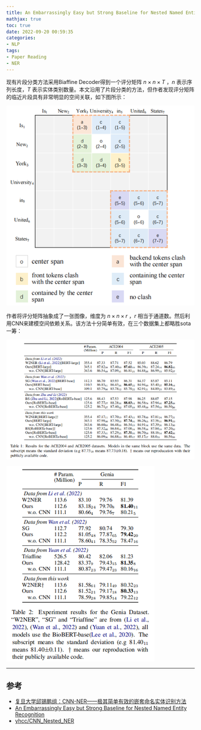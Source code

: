 ```yaml
---
title: An Embarrassingly Easy but Strong Baseline for Nested Named Entity Recognition
mathjax: true
toc: true
date: 2022-09-20 00:59:35
categories:
- NLP
tags:
- Paper Reading
- NER
---
```

现有片段分类方法采用Biaffine Decoder得到一个评分矩阵 $n \times n \times T$ ，$n$ 表示序列长度，$T$ 表示实体类别数量。本文沿用了片段分类的方法，但作者发现评分矩阵的临近片段具有非常明显的空间关联，如下图所示：

<!--more-->

![example](./An-Embarrassingly-Easy-but-Strong-Baseline-for-Nested-Named-Entity-Recognition/example.png)

作者将评分矩阵抽象成了一张图像，维度为 $n \times n \times r$ ，$r$ 相当于通道数。然后利用CNN来建模空间依赖关系。该方法十分简单有效，在三个数据集上都略胜sota一筹：

![table1](./An-Embarrassingly-Easy-but-Strong-Baseline-for-Nested-Named-Entity-Recognition/table1.png)

![table2](./An-Embarrassingly-Easy-but-Strong-Baseline-for-Nested-Named-Entity-Recognition/table2.png)

___

## 参考

- [​复旦大学邱锡鹏组：CNN-NER——极其简单有效的嵌套命名实体识别方法](https://mp.weixin.qq.com/s/z8CgjK57nN4bFlKa-UUQWg)
- [An Embarrassingly Easy but Strong Baseline for Nested Named Entity Recognition](https://arxiv.org/abs/2208.04534)
- [yhcc/CNN_Nested_NER](https://github.com/yhcc/CNN_Nested_NER)
